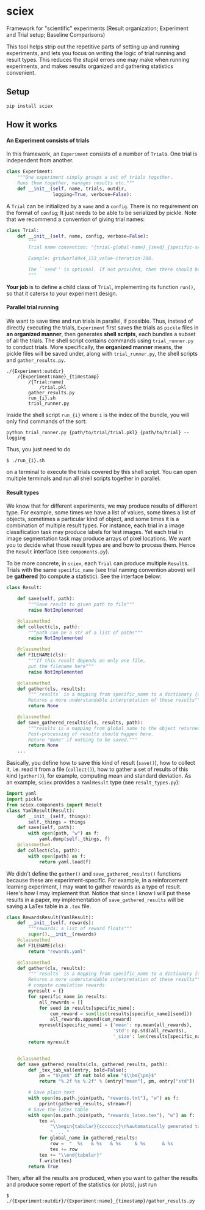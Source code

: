 # sciex
Framework for "scientific" experiments (Result organization; Experiment and Trial setup; Baseline Comparisons)

This tool helps strip out the repetitive parts of setting up and running experiments, and lets you focus on writing the logic of trial running and result types. This reduces the stupid errors one may make when running experiments, and makes results organized and gathering statistics convenient.

## Setup
```
pip install sciex
```

## How it works

#### An Experiment consists of trials
In this framework, an `Experiment` consists of a number of `Trial`s. One trial is independent from another.
```python
class Experiment:
    """One experiment simply groups a set of trials together.
    Runs them together, manages results etc."""
    def __init__(self, name, trials, outdir,
                 logging=True, verbose=False):
```

A `Trial` can be initialized by a `name` and a `config`. There is no requirement on the format of `config`; It just needs to be able to be serialized by pickle. Note that we recommend a convention of giving trial names:
```python
class Trial:
    def __init__(self, name, config, verbose=False):
        """
        Trial name convention: "{trial-global-name}_{seed}_{specific-setting-name}"

        Example: gridworld4x4_153_value-iteration-200.

        The ``seed'' is optional. If not provided, then there should be only one underscore.
        """
```
**Your job** is to define a child class of `Trial`, implementing its function `run()`, so that it catersx to your experiment design.

#### Parallel trial running
We want to save time and run trials in parallel, if possible. Thus, instead of directly executing the trials, `Experiment` first saves the trials as `pickle` files in **an organized manner**, then generates __shell scripts__, each bundles a subset of all the trials. The shell script contains commands using `trial_runner.py` to conduct trials. More specifically, the **organized manner** means, the pickle files will be saved under, along with `trial_runner.py`, the shell scripts and `gather_results.py`.
```
./{Experiment:outdir}
    /{Experiment:name}_{timestamp}
        /{Trial:name}
            /trial.pkl
        gather_results.py
        run_{i}.sh
        trial_runner.py
```
Inside the shell script `run_{i}` where `i` is the index of the bundle, you will only find commands of the sort:
```
python trial_runner.py {path/to/trial/trial.pkl} {path/to/trial} --logging
```
Thus, you just need to do
```
$ ./run_{i}.sh
```
on a terminal to execute the trials covered by this shell script. You can open multiple terminals and run all shell scripts together in parallel.


#### Result types

We know that for different experiments, we may produce results of different type. For example, some times we have a list of values, some times a list of objects, sometimes a particular kind of object, and some times it is a combination of multiple result types. For instance, each trial in a image classification task may produce labels for test images. Yet each trial in image segmentation task may produce arrays of pixel locations. We want you to decide what those result types are and how to process them. Hence the `Result` interface (see `components.py`).

To be more concrete, in `sciex`, each `Trial` can produce multiple `Result`s. Trials with the same `specific_name` (see trial naming convention above) will be **gathered** (to compute a statistic). See the interface below:
```python
class Result:

    def save(self, path):
        """Save result to given path to file"""
        raise NotImplemented

    @classmethod
    def collect(cls, path):
        """path can be a str of a list of paths"""
        raise NotImplemented

    @classmethod
    def FILENAME(cls):
        """If this result depends on only one file,
        put the filename here"""
        raise NotImplemented

    @classmethod
    def gather(cls, results):
        """`results` is a mapping from specific_name to a dictionary {seed: actual_result}.
        Returns a more understandable interpretation of these results"""
        return None

    @classmethod
    def save_gathered_results(cls, results, path):
        """results is a mapping from global_name to the object returned by `gather()`.
        Post-processing of results should happen here.
        Return "None" if nothing to be saved."""
        return None
    ...
```
Basically, you define how to save this kind of result (`save()`), how to collect it, i.e. read it from a file (`collect()`), how to gather a set of results of this kind (`gather()`), for example, computing mean and standard deviation. As an example, `sciex` provides a `YamlResult` type (see `result_types.py`):
```python
import yaml
import pickle
from sciex.components import Result
class YamlResult(Result):
    def __init__(self, things):
        self._things = things
    def save(self, path):
        with open(path, "w") as f:
            yaml.dump(self._things, f)
    @classmethod
    def collect(cls, path):
        with open(path) as f:
            return yaml.load(f)
```
We didn't define the `gather()` and `save_gathered_results()` functions because these are experiment-specific. For example, in a reinforcement learning experiment, I may want to gather rewards as a type of result. Here's how I may implement that. Notice that since I know I will put these results in a paper, my implementation of `save_gathered_results` will be saving a LaTex table in a `.tex` file.
```python
class RewardsResult(YamlResult):
    def __init__(self, rewards):
        """rewards: a list of reward floats"""
        super().__init__(rewards)
    @classmethod
    def FILENAME(cls):
        return "rewards.yaml"

    @classmethod
    def gather(cls, results):
        """`results` is a mapping from specific_name to a dictionary {seed: actual_result}.
        Returns a more understandable interpretation of these results"""
        # compute cumulative rewards
        myresult = {}
        for specific_name in results:
            all_rewards = []
            for seed in results[specific_name]:
                cum_reward = sum(list(results[specific_name][seed]))
                all_rewards.append(cum_reward)
            myresult[specific_name] = {'mean': np.mean(all_rewards),
                                       'std': np.std(all_rewards),
                                       '_size': len(results[specific_name])}
        return myresult


    @classmethod
    def save_gathered_results(cls, gathered_results, path):
        def _tex_tab_val(entry, bold=False):
            pm = "$\pm$" if not bold else "$\\bm{\pm}$"
            return "%.2f %s %.2f" % (entry["mean"], pm, entry["std"])

        # Save plain text
        with open(os.path.join(path, "rewards.txt"), "w") as f:
            pprint(gathered_results, stream=f)
        # Save the latex table
        with open(os.path.join(path, "rewards_latex.tex"), "w") as f:
            tex =\
                "\\begin{tabular}{ccccccc}\n%automatically generated table\n"\
                " ... "
            for global_name in gathered_results:
                row =  "  %s   & %s   & %s     & %s      & %s           & %s\\\\\n" % (...)
                tex += row
            tex += "\\end{tabular}"
            f.write(tex)
        return True
```
Then, after all the results are produced, when you want to gather the results and produce some report of the statistics (or plots), just run

```
$ ./{Experiment:outdir}/{Experiment:name}_{timestamp}/gather_results.py
```
